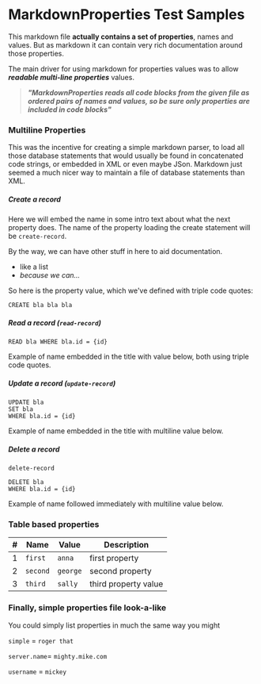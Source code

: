 # MarkdownProperties Test Samples

This markdown file **actually contains a set of properties**, names and values.  But as markdown it can contain very rich documentation around those properties.

The main driver for using markdown for properties values was to allow ___readable multi-line properties___ values.

> ___"MarkdownProperties reads all code blocks from the given file as ordered pairs of names and values, so be sure only properties are included in code blocks"___



### Multiline Properties

This was the incentive for creating a simple markdown parser, to load all those database statements that would usually be found in concatenated code strings, or embedded in XML or even maybe JSon.  Markdown just seemed a much nicer way to maintain a file of database statements than XML.

##### Create a record

Here we will embed the name in some intro text about what the next property does.  The name of the property loading the create statement will be `create-record`.

By the way, we can have other stuff in here to aid documentation.
* like a list
* _because we can..._

So here is the property value, which we've defined with triple code quotes:

```CREATE bla bla bla```

##### Read a record (```read-record```)
```READ bla WHERE bla.id = {id}```

Example of name embedded in the title with value below, both using triple code quotes.

##### Update a record (`update-record`)
```
UPDATE bla
SET bla
WHERE bla.id = {id}
```

Example of name embedded in the title with multiline value below.

##### Delete a record
`delete-record`
```
DELETE bla
WHERE bla.id = {id}
```

Example of name followed immediately with multiline value below.



### Table based properties

| # | Name     | Value    | Description
|---|----------|----------|---------------------
| 1 | `first`  | `anna`   | first property
| 2 | `second` | `george` | second property
| 3 | `third`  | `sally`  | third property value



### Finally, simple properties file look-a-like

You could simply list properties in much the same way you might

`simple`     = `roger that`

`server.name`= `mighty.mike.com`

`username`   = `mickey`

